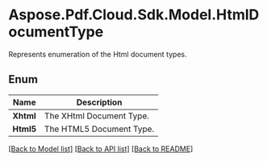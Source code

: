 # Aspose.Pdf.Cloud.Sdk.Model.HtmlDocumentType
Represents enumeration of the Html document types.

## Enum

 Name | Description
------------ | ------------
**Xhtml** | The XHtml Document Type.
**Html5** | The HTML5 Document Type.


[[Back to Model list]](../README.md#documentation-for-models) [[Back to API list]](../README.md#documentation-for-api-endpoints) [[Back to README]](../README.md)

